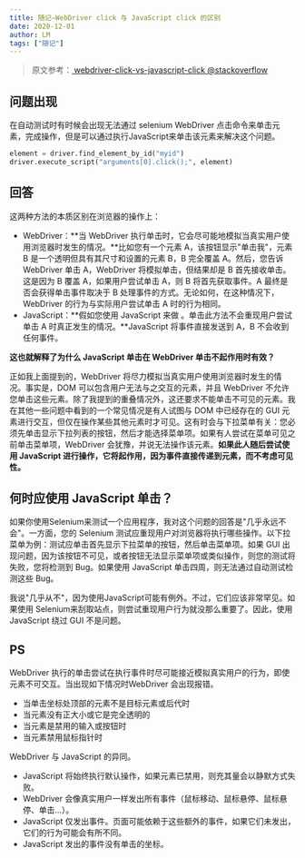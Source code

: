 ```yaml
---
title: 随记—WebDriver click 与 JavaScript click 的区别
date: 2020-12-01
author: LM
tags: ["随记"]
---
```


> 原文参考：[ webdriver-click-vs-javascript-click @stackoverflow ](https://stackoverflow.com/questions/34562061/webdriver-click-vs-javascript-click)

## 问题出现

在自动测试时有时候会出现无法通过 selenium WebDriver 点击命令来单击元素，完成操作，但是可以通过执行JavaScript来单击该元素来解决这个问题。

```python
element = driver.find_element_by_id("myid")
driver.execute_script("arguments[0].click();", element)
```

## 回答

这两种方法的本质区别在浏览器的操作上：

- WebDriver：**当 WebDriver 执行单击时，它会尽可能地模拟当真实用户使用浏览器时发生的情况。**比如您有一个元素 A，该按钮显示"单击我"，元素 B 是一个透明但具有其尺寸和设置的元素 B，B 完全覆盖 A。然后，您告诉 WebDriver 单击 A，WebDriver 将模拟单击，但结果却是 B 首先接收单击。这是因为 B 覆盖 A，如果用户尝试单击 A，则 B 将首先获取事件。A 最终是否会获得单击事件取决于 B 处理事件的方式。无论如何，在这种情况下，WebDriver 的行为与实际用户尝试单击 A 时的行为相同。
- JavaScript：**假如您使用 JavaScript 来做 。单击此方法不会重现用户尝试单击 A 时真正发生的情况。**JavaScript 将事件直接发送到 A，B 不会收到任何事件。

**这也就解释了为什么 JavaScript 单击在 WebDriver 单击不起作用时有效？**

正如我上面提到的，WebDriver 将尽力模拟当真实用户使用浏览器时发生的情况。事实是，DOM 可以包含用户无法与之交互的元素，并且 WebDriver 不允许您单击这些元素。除了我提到的重叠情况外，这还要求不能单击不可见的元素。我在其他一些问题中看到的一个常见情况是有人试图与 DOM 中已经存在的 GUI 元素进行交互，但仅在操作某些其他元素时才可见。这有时会与下拉菜单有关：您必须先单击显示下拉列表的按钮，然后才能选择菜单项。如果有人尝试在菜单可见之前单击菜单项，WebDriver 会犹豫，并说无法操作该元素。**如果此人随后尝试使用 JavaScript 进行操作，它将起作用，因为事件直接传递到元素，而不考虑可见性。**

## 何时应使用 JavaScript 单击？

如果你使用Selenium来测试一个应用程序，我对这个问题的回答是"几乎永远不会"。一方面，您的 Selenium 测试应重现用户对浏览器将执行哪些操作。以下拉菜单为例：测试应单击首先显示下拉菜单的按钮，然后单击菜单项。如果 GUI 出现问题，因为该按钮不可见，或者按钮无法显示菜单项或类似操作，则您的测试将失败，您将检测到 Bug。如果使用 JavaScript 单击四周，则无法通过自动测试检测这些 Bug。

我说"几乎从不"，因为使用JavaScript可能有例外。不过，它们应该非常罕见。如果使用 Selenium来刮取站点，则尝试重现用户行为就没那么重要了。因此，使用 JavaScript 绕过 GUI 不是问题。

## PS

WebDriver 执行的单击尝试在执行事件时尽可能接近模拟真实用户的行为，即使元素不可交互。当出现如下情况时WebDriver 会出现报错。

- 当单击坐标处顶部的元素不是目标元素或后代时
- 当元素没有正大小或它是完全透明的
- 当元素是禁用的输入或按钮时
- 当元素禁用鼠标指针时

WebDriver 与 JavaScript 的异同。

- JavaScript 将始终执行默认操作，如果元素已禁用，则充其量会以静默方式失败。
- WebDriver 会像真实用户一样发出所有事件（鼠标移动、鼠标悬停、鼠标悬停、单击...）。
- JavaScript 仅发出事件。页面可能依赖于这些额外的事件，如果它们未发出，它们的行为可能会有所不同。
- JavaScript 发出的事件没有单击的坐标。
